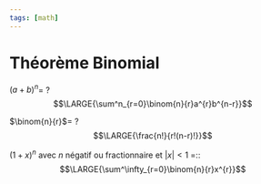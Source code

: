 ```yaml
---
tags: [math] 
---
```


# Théorème Binomial
$(a+b)^{n}$=
?
$$\LARGE{\sum^n_{r=0}\binom{n}{r}a^{r}b^{n-r}}$$
<!--SR:!2023-08-28,3,250-->

$\binom{n}{r}$=
?
$$\LARGE{\frac{n!}{r!(n-r)!}}$$
<!--SR:!2023-08-29,4,270-->

$(1+x)^{n}$ avec $n$ négatif ou fractionnaire et $|x|<1$ =::$$\LARGE{\sum^\infty_{r=0}\binom{n}{r}x^{r}}$$
<!--SR:!2023-08-26,1,230-->